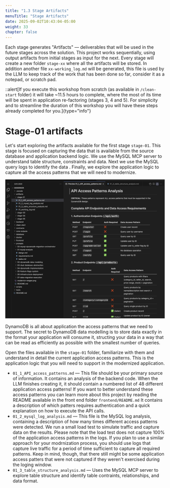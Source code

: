 ```yaml
---
title: "1.3 Stage Artifacts"
menuTitle: "Stage Artifacts"
date: 2025-09-02T10:43:04-05:00
weight: 33
chapter: false
---
```


Each stage generates "Artifacts" — deliverables that will be used in the future stages across the solution. This project works sequentially, using output artifacts from initial stages as input for the next. Every stage will create a new folder `stage-xx` where all the artifacts will be stored. In addition another file `xx-working_log.md` will be generated, this file is used by the LLM to keep track of the work that has been done so far, consider it as a notepad, or scratch pad. 

::alert[If you execute this workshop from scratch (as available in `/clean-start` folder) it will take ~11.5 hours to complete, where the most of its time will be spent in application re-factoring (stages 3, 4 and 5). For simplicity and to streamline the duration of this workshop you will have these steps already completed for you.]{type="info"}

# Stage-01 artifacts

Let's start exploring the artifacts available for the first stage `stage-01`. This stage is focused on capturing the data that is available from the source database and application backend logic. We use the MySQL MCP server to understand table structure, constraints and data. Next we use the MySQL query logs to identify the data . Finally, we explore the application logic to capture all the access patterns that we will need to modernize. 

![Artifacts](/static/images/modernizr/1/workflow-artifacts-01.png)

DynamoDB is all about application the access patterns that we need to support. The secret to DynamoDB data modelling is to store data exactly in the format your application will consume it, structing your data in a way that can be read as efficiently as possible with the smallest number of queries.

Open the files available in the `stage-01` folder, familiarize with them and understand in detail the current application access patterns. This is the application logic that you will need to support in the modernized application. 

- `01_1_API_access_patterns.md` — This file should be your primary source of information. It contains an analysis of the backend code. When the LLM finishes creating it, it should contain a numbered list of 48 different application access patterns! If you want to better understand these access patterns you can learn more about this project by reading the README available in the front end folder `frontend/README.md` It contains a description of which patters requires authentication and a quick explanation on how to execute the API calls. 
- `01_2_mysql_log_analysis.md` — This file is the MySQL log analysis, containing a description of how many times different access patterns were detected. We run a small load test to simulate traffic and capture data on the results. Please note that the load test does not capture 100% of the application access patterns in the logs. If you plan to use a similar approach for your modrnization process, you should use logs that capture live traffic for a period of time sufficient to capture all required patterns. Keep in mind, though, that there still might be some application access patters that were not captured if they weren't exercised during the loging window. 
- `01_3_table_structure_analysis.md` — Uses the MySQL MCP server to explore table structure and identify table contraints, relationships, and data format. 

